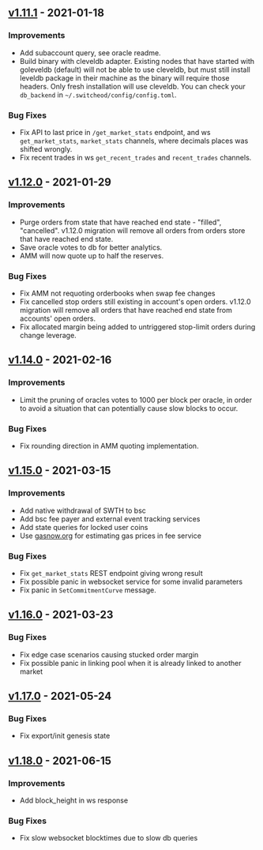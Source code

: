 <!--
Guiding Principles:

Changelogs are for humans, not machines.
There should be an entry for every single version.
The same types of changes should be grouped.
Versions and sections should be linkable.
The latest version comes first.
The release date of each version is displayed.
Mention whether you follow Semantic Versioning.

Usage:

Change log entries are to be added to the Unreleased section under the
appropriate stanza (see below). Each entry should ideally include a tag and
the Github issue reference in the following format:

* (<tag>) \#<issue-number> message

The issue numbers will later be link-ified during the release process so you do
not have to worry about including a link manually, but you can if you wish.

Types of changes (Stanzas):

"Features" for new features.
"Improvements" for changes in existing functionality.
"Deprecated" for soon-to-be removed features.
"Bug Fixes" for any bug fixes.
"Client Breaking" for breaking CLI commands and REST routes used by end-users.
"API Breaking" for breaking exported APIs used by developers building on SDK.
"State Machine Breaking" for any changes that result in a different AppState given same genesisState and txList.
Ref: https://keepachangelog.com/en/1.0.0/
-->


## [v1.11.1](https://github.com/Switcheo/tradehub/releases/tag/v1.11.1) - 2021-01-18
### Improvements
- Add subaccount query, see oracle readme.
- Build binary with cleveldb adapter. Existing nodes that have started with goleveldb (default) will not be able to use cleveldb, but must still install leveldb package in their machine as the binary will require those headers. Only fresh installation will use cleveldb. You can check your `db_backend` in `~/.switcheod/config/config.toml`.

### Bug Fixes
- Fix API to last price in `/get_market_stats` endpoint, and ws `get_market_stats`, `market_stats` channels, where decimals places was shifted wrongly.
- Fix recent trades in ws `get_recent_trades` and `recent_trades` channels.

## [v1.12.0](https://github.com/Switcheo/tradehub/releases/tag/v1.12.0) - 2021-01-29

### Improvements
- Purge orders from state that have reached end state - "filled", "cancelled". v1.12.0 migration will remove all orders from orders store that have reached end state.
-  Save oracle votes to db for better analytics.
- AMM will now quote up to half the reserves.
### Bug Fixes
- Fix AMM not requoting orderbooks when swap fee changes
- Fix cancelled stop orders still existing in account's open orders. v1.12.0 migration will remove all orders that have reached end state from accounts' open orders.
- Fix allocated margin being added to untriggered stop-limit orders during change leverage.

## [v1.14.0](https://github.com/Switcheo/tradehub/releases/tag/v1.14.0) - 2021-02-16

### Improvements
- Limit the pruning of oracles votes to 1000 per block per oracle, in order to avoid a situation that can potentially cause slow blocks to occur.
### Bug Fixes
- Fix rounding direction in AMM quoting implementation.


## [v1.15.0](https://github.com/Switcheo/tradehub/releases/tag/v1.15.0) - 2021-03-15

### Improvements
- Add native withdrawal of SWTH to bsc
- Add bsc fee payer and external event tracking services
- Add state queries for locked user coins
- Use [gasnow.org](http://gasnow.org/) for estimating gas prices in fee service
### Bug Fixes
- Fix `get_market_stats` REST endpoint giving wrong result
- Fix possible panic in websocket service for some invalid parameters
- Fix panic in `SetCommitmentCurve` message.

## [v1.16.0](https://github.com/Switcheo/tradehub/releases/tag/v1.16.0) - 2021-03-23

### Bug Fixes

- Fix edge case scenarios causing stucked order margin
- Fix possible panic in linking pool when it is already linked to another market

## [v1.17.0](https://github.com/Switcheo/tradehub/releases/tag/v1.17.0) - 2021-05-24

### Bug Fixes

- Fix export/init genesis state

## [v1.18.0](https://github.com/Switcheo/tradehub/releases/tag/v1.18.0) - 2021-06-15

### Improvements
- Add block_height in ws response

### Bug Fixes

- Fix slow websocket blocktimes due to slow db queries
